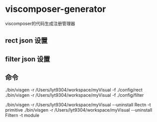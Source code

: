 # viscomposer-generator
viscomposer的代码生成注册管理器

## rect json 设置


## filter json 设置

## 命令

./bin/visgen -r /Users/lyt9304/workspace/myVisual -f ./config/rect
./bin/visgen -r /Users/lyt9304/workspace/myVisual -f ./config/filter

./bin/visgen -r /Users/lyt9304/workspace/myVisual --uninstall Rectn -t primitive
./bin/visgen -r /Users/lyt9304/workspace/myVisual --uninstall Filtern -t module
